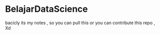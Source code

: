 # BelajarDataScience
bacicly its my notes , so you can pull this or you can contribute this repo , Xd
